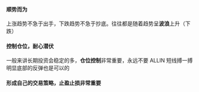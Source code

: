 
#### 顺势而为

上涨趋势不急于出手，下跌趋势不急于抄底。往往都是随着趋势呈**波浪**上升（下跌）

#### 控制仓位，耐心潜伏
一般来讲长期投资会稳定的多，**仓位控制**非常重要，永远不要 ALLIN
短线搏一搏明显底部的反弹也是可以的


#### 形成自己的交易策略，止盈止损非常重要
